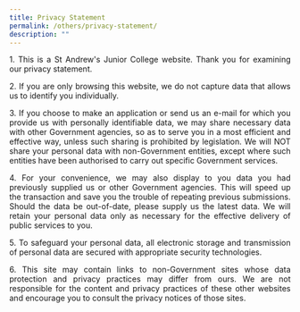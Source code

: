 ```yaml
---
title: Privacy Statement
permalink: /others/privacy-statement/
description: ""
---
```





<p align="justify">1. This is a St Andrew's Junior College website. Thank you for examining our privacy statement.</p>
<p align="justify">2. If you are only browsing this website, we do not capture data that allows us to identify you individually.</p>
<p align="justify">3. If you choose to make an application or send us an e-mail for which you provide us with personally identifiable data, we may share necessary data with other Government agencies, so as to serve you in a most efficient and effective way, unless such sharing is prohibited by legislation. We will NOT share your personal data with non-Government entities, except where such entities have been authorised to carry out specific Government services.</p>
<p align="justify">4. For your convenience, we may also display to you data you had previously supplied us or other Government agencies. This will speed up the transaction and save you the trouble of repeating previous submissions. Should the data be out-of-date, please supply us the latest data. We will retain your personal data only as necessary for the effective delivery of public services to you.</p>
<p align="justify">5. To safeguard your personal data, all electronic storage and transmission of personal data are secured with appropriate security technologies.</p>
<p align="justify">6. This site may contain links to non-Government sites whose data protection and privacy practices may differ from ours. We are not responsible for the content and privacy practices of these other websites and encourage you to consult the privacy notices of those sites.</p>